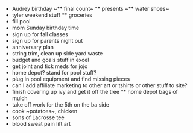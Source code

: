 * Audrey birthday
~** final count~
** presents
~** water shoes~
* tyler weekend stuff
** groceries 
* fill pool
* mom Sunday birthday time
* sign up for fall classes
* sign up for parents night out
* anniversary plan
* string trim, clean up side yard waste
* budget and goals stuff in excel
* get joint and tick meds for jojo
* home depot? stand for pool stuff?
* plug in pool equipment and find missing pieces
* can I add affiliate marketing to other art or tshirts or other stuff to site?
* finish covering up ivy and get it off the tree 
** home depot bags of mulch
* take off work for the 5th on the ba side
* cook ~potatoes~, chicken
* sons of Lacrosse tee
* blood sweat pain lift art